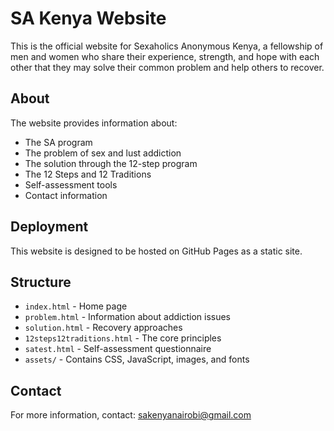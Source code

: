 # SA Kenya Website

This is the official website for Sexaholics Anonymous Kenya, a fellowship of men and women who share their experience, strength, and hope with each other that they may solve their common problem and help others to recover.

## About

The website provides information about:
- The SA program
- The problem of sex and lust addiction
- The solution through the 12-step program
- The 12 Steps and 12 Traditions
- Self-assessment tools
- Contact information

## Deployment

This website is designed to be hosted on GitHub Pages as a static site.

## Structure

- `index.html` - Home page
- `problem.html` - Information about addiction issues
- `solution.html` - Recovery approaches
- `12steps12traditions.html` - The core principles
- `satest.html` - Self-assessment questionnaire
- `assets/` - Contains CSS, JavaScript, images, and fonts

## Contact

For more information, contact: sakenyanairobi@gmail.com
